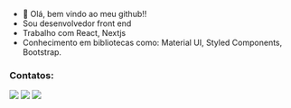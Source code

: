  
- 👋  Olá, bem vindo ao meu github!! 
- Sou desenvolvedor front end
- Trabalho com React, Nextjs
- Conhecimento em bibliotecas como: Material UI, Styled Components, Bootstrap.

### Contatos:

<div>

<a href="https://instagram.com/edsonmalagodi" target="_blank"><img src="https://img.shields.io/badge/-Instagram-%23E4405F?style=for-the-badge&logo=instagram&logoColor=white" target="_blank"></a>
<a href = "mailto:contato@seu-usuário-aqui"><img src="https://img.shields.io/badge/Gmail-D14836?style=for-the-badge&logo=gmail&logoColor=white" target="_blank"></a>
<a href="https://www.linkedin.com/in/edsonmalagodi" target="_blank"><img src="https://img.shields.io/badge/-LinkedIn-%230077B5?style=for-the-badge&logo=linkedin&logoColor=white" target="_blank"></a>   
</div>
